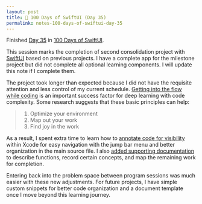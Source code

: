 ```yaml
---
layout: post
title: 📔 100 Days of SwiftUI (Day 35)
permalink: notes-100-days-of-swiftui-day-35
---
```


Finished [Day 35](https://www.hackingwithswift.com/100/swiftui/35) in [100 Days of SwiftUI](https://www.hackingwithswift.com/100/swiftui).

This session marks the completion of second consolidation project with [SwiftUI](https://developer.apple.com/documentation/swiftui) based on previous projects. I have a complete app for the milestone project but did not complete all optional learning components. I will update this note if I complete them.

The project took longer than expected because I did not have the requisite attention and less control of my current schedule. [Getting into the flow while coding](https://github.blog/2024-01-22-how-to-get-in-the-flow-while-coding-and-why-its-important/) is an important success factor for deep learning with code complexity. Some research suggests that these basic principles can help:
> 1. Optimize your environment
> 2. Map out your work
> 3. Find joy in the work

As a result, I spent extra time to learn how to [annotate code for visibility](https://developer.apple.com/documentation/xcode/creating-organizing-and-editing-source-files#Annotate-your-code-for-visibility) within Xcode for easy navigation with the jump bar menu and better organization in the main source file. I also [added supporting documentation](https://developer.apple.com/documentation/xcode/adding-supplemental-content-to-a-documentation-catalog) to describe functions, record certain concepts, and map the remaining work for completion.

Entering back into the problem space between program sessions was much easier with these new adjustments. For future projects, I have simple custom snippets for better code organization and a document template once I move beyond this learning journey.


